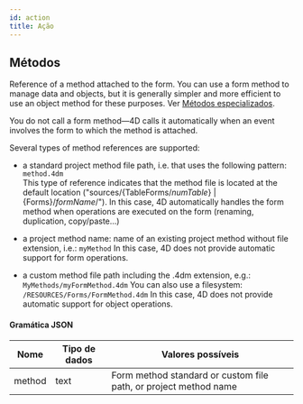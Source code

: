 ```yaml
---
id: action
title: Ação
---
```



## Métodos

Reference of a method attached to the form. You can use a form method to manage data and objects, but it is generally simpler and more efficient to use an object method for these purposes. Ver [Métodos especializados](Concepts/methods.md#specialized-methods).

You do not call a form method—4D calls it automatically when an event involves the form to which the method is attached.

Several types of method references are supported:

- a standard project method file path, i.e. that uses the following pattern:  
  `method.4dm`  
  This type of reference indicates that the method file is located at the default location ("sources/{TableForms/*numTable*} | {Forms}/*formName*/"). In this case, 4D automatically handles the form method when operations are executed on the form (renaming, duplication, copy/paste...)

- a project method name: name of an existing project method without file extension, i.e.: `myMethod` In this case, 4D does not provide automatic support for form operations.

- a custom method file path including the .4dm extension, e.g.:  
  `MyMethods/myFormMethod.4dm` You can also use a filesystem:  
  `/RESOURCES/Forms/FormMethod.4dm` In this case, 4D does not provide automatic support for object operations.


#### Gramática JSON

| Nome   | Tipo de dados | Valores possíveis                                                |
| ------ | ------------- | ---------------------------------------------------------------- |
| method | text          | Form method standard or custom file path, or project method name |

